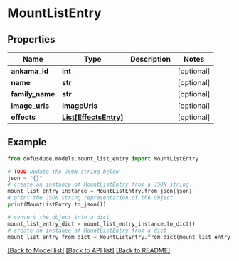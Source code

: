 # MountListEntry


## Properties

Name | Type | Description | Notes
------------ | ------------- | ------------- | -------------
**ankama_id** | **int** |  | [optional] 
**name** | **str** |  | [optional] 
**family_name** | **str** |  | [optional] 
**image_urls** | [**ImageUrls**](ImageUrls.md) |  | [optional] 
**effects** | [**List[EffectsEntry]**](EffectsEntry.md) |  | [optional] 

## Example

```python
from dofusdude.models.mount_list_entry import MountListEntry

# TODO update the JSON string below
json = "{}"
# create an instance of MountListEntry from a JSON string
mount_list_entry_instance = MountListEntry.from_json(json)
# print the JSON string representation of the object
print(MountListEntry.to_json())

# convert the object into a dict
mount_list_entry_dict = mount_list_entry_instance.to_dict()
# create an instance of MountListEntry from a dict
mount_list_entry_from_dict = MountListEntry.from_dict(mount_list_entry_dict)
```
[[Back to Model list]](../README.md#documentation-for-models) [[Back to API list]](../README.md#documentation-for-api-endpoints) [[Back to README]](../README.md)


